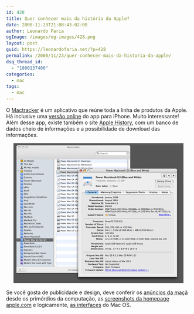 ```yaml
---
id: 428
title: Quer conhecer mais da história da Apple?
date: 2008-11-23T21:08:43-02:00
author: Leonardo Faria
ogImage: /images/og-images/428.png
layout: post
guid: https://leonardofaria.net/?p=428
permalink: /2008/11/23/quer-conhecer-mais-da-historia-da-apple/
dsq_thread_id:
  - "1000137406"
categories:
  - mac
tags:
  - mac
---
```

O [Mactracker](http://www.mactracker.ca/) é um aplicativo que reúne toda a linha de produtos da Apple. Há inclusive uma [versão online](http://mactracker.dreamhosters.com/iphone/) do app para iPhone. Muito interessante! Além desse app, existe também o site [Apple History](http://www.apple-history.com/), com um banco de dados cheio de informações e a possibilidade de download das informações.

<center>
  <a href='http://www.mactracker.ca/'><img src="/wp-content/uploads/2008/11/mactracker.png" alt="" title="mactracker" /></a>
</center>

Se você gosta de publicidade e design, deve conferir os [anúncios da maçã](http://www.macmothership.com/gallery/gallery1.html) desde os primórdios da computação, as [screenshots da homepage](http://www.flickr.com/photos/kernelpanic/sets/283374/) [apple.com](http://www.apple.com) e logicamente, [as interfaces](http://www.iindigo3d.com/blog/?page_id=40) do Mac OS.
